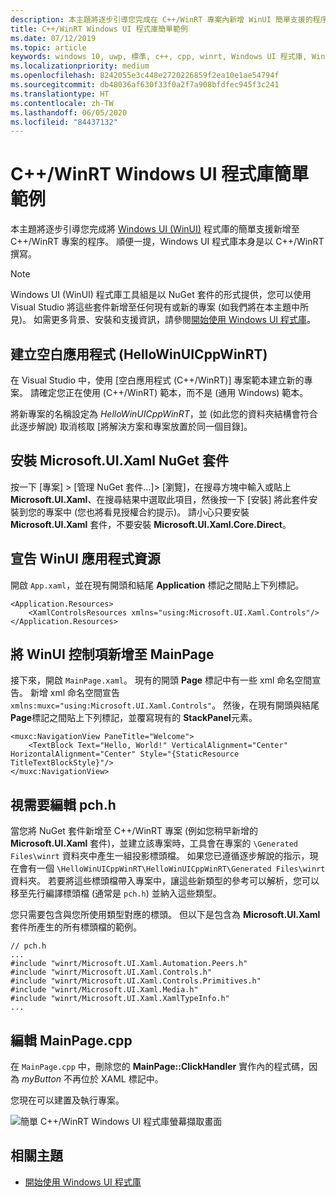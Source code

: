 ```yaml
---
description: 本主題將逐步引導您完成在 C++/WinRT 專案內新增 WinUI 簡單支援的程序。
title: C++/WinRT Windows UI 程式庫簡單範例
ms.date: 07/12/2019
ms.topic: article
keywords: windows 10, uwp, 標準, c++, cpp, winrt, Windows UI 程式庫, WinUI
ms.localizationpriority: medium
ms.openlocfilehash: 8242055e3c448e2720226859f2ea10e1ae54794f
ms.sourcegitcommit: db48036af630f33f0a2f7a908bfdfec945f3c241
ms.translationtype: HT
ms.contentlocale: zh-TW
ms.lasthandoff: 06/05/2020
ms.locfileid: "84437132"
---
```

# <a name="a-simple-cwinrt-windows-ui-library-example"></a>C++/WinRT Windows UI 程式庫簡單範例

本主題將逐步引導您完成將 [Windows UI (WinUI)](https://github.com/Microsoft/microsoft-ui-xaml) 程式庫的簡單支援新增至 C++/WinRT 專案的程序。 順便一提，Windows UI 程式庫本身是以 C++/WinRT 撰寫。

> [!NOTE]
> Windows UI (WinUI) 程式庫工具組是以 NuGet 套件的形式提供，您可以使用 Visual Studio 將這些套件新增至任何現有或新的專案 (如我們將在本主題中所見)。 如需更多背景、安裝和支援資訊，請參閱[開始使用 Windows UI 程式庫](/uwp/toolkits/winui/getting-started)。

## <a name="create-a-blank-app-hellowinuicppwinrt"></a>建立空白應用程式 (HelloWinUICppWinRT)

在 Visual Studio 中，使用 [空白應用程式 (C++/WinRT)] 專案範本建立新的專案。 請確定您正在使用 (C++/WinRT) 範本，而不是 (通用 Windows) 範本。

將新專案的名稱設定為 *HelloWinUICppWinRT*，並 (如此您的資料夾結構會符合此逐步解說) 取消核取 [將解決方案和專案放置於同一個目錄]。

## <a name="install-the-microsoftuixaml-nuget-package"></a>安裝 Microsoft.UI.Xaml NuGet 套件

按一下 [專案] \> [管理 NuGet 套件...]\> [瀏覽]，在搜尋方塊中輸入或貼上 **Microsoft.UI.Xaml**、在搜尋結果中選取此項目，然後按一下 [安裝] 將此套件安裝到您的專案中 (您也將看見授權合約提示)。 請小心只要安裝 **Microsoft.UI.Xaml** 套件，不要安裝 **Microsoft.UI.Xaml.Core.Direct**。

## <a name="declare-winui-application-resources"></a>宣告 WinUI 應用程式資源

開啟 `App.xaml`，並在現有開頭和結尾 **Application** 標記之間貼上下列標記。

```xaml
<Application.Resources>
    <XamlControlsResources xmlns="using:Microsoft.UI.Xaml.Controls"/>
</Application.Resources>
```

## <a name="add-a-winui-control-to-mainpage"></a>將 WinUI 控制項新增至 MainPage

接下來，開啟 `MainPage.xaml`。 現有的開頭 **Page** 標記中有一些 xml 命名空間宣告。 新增 xml 命名空間宣告 `xmlns:muxc="using:Microsoft.UI.Xaml.Controls"`。 然後，在現有開頭與結尾 **Page**標記之間貼上下列標記，並覆寫現有的 **StackPanel**元素。

```xaml
<muxc:NavigationView PaneTitle="Welcome">
    <TextBlock Text="Hello, World!" VerticalAlignment="Center" HorizontalAlignment="Center" Style="{StaticResource TitleTextBlockStyle}"/>
</muxc:NavigationView>
```

## <a name="edit-pchh-as-necessary"></a>視需要編輯 pch.h

當您將 NuGet 套件新增至 C++/WinRT 專案 (例如您稍早新增的 **Microsoft.UI.Xaml** 套件)，並建立該專案時，工具會在專案的 `\Generated Files\winrt` 資料夾中產生一組投影標頭檔。 如果您已遵循逐步解說的指示，現在會有一個 `\HelloWinUICppWinRT\HelloWinUICppWinRT\Generated Files\winrt` 資料夾。 若要將這些標頭檔帶入專案中，讓這些新類型的參考可以解析，您可以移至先行編譯標頭檔 (通常是 `pch.h`) 並納入這些類型。

您只需要包含與您所使用類型對應的標頭。 但以下是包含為 **Microsoft.UI.Xaml** 套件所產生的所有標頭檔的範例。

```cppwinrt
// pch.h
...
#include "winrt/Microsoft.UI.Xaml.Automation.Peers.h"
#include "winrt/Microsoft.UI.Xaml.Controls.h"
#include "winrt/Microsoft.UI.Xaml.Controls.Primitives.h"
#include "winrt/Microsoft.UI.Xaml.Media.h"
#include "winrt/Microsoft.UI.Xaml.XamlTypeInfo.h"
...
```

## <a name="edit-mainpagecpp"></a>編輯 MainPage.cpp

在 `MainPage.cpp` 中，刪除您的 **MainPage::ClickHandler** 實作內的程式碼，因為 *myButton* 不再位於 XAML 標記中。

您現在可以建置及執行專案。

![簡單 C++/WinRT Windows UI 程式庫螢幕擷取畫面](images/winui.png)

## <a name="related-topics"></a>相關主題
* [開始使用 Windows UI 程式庫](/uwp/toolkits/winui/getting-started)